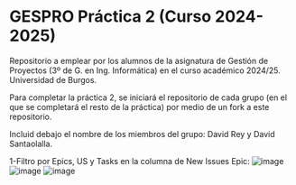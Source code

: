 # GESPRO Práctica 2 (Curso 2024-2025)
Repositorio a emplear por los alumnos de la asignatura de Gestión de Proyectos (3º de G. en Ing. Informática) en el curso académico 2024/25. Universidad de Burgos.

Para completar la práctica 2, se iniciará el repositorio de cada grupo (en el que se completará el resto de la práctica) por medio de un fork a este repositorio.

Incluid debajo el nombre de los miembros del grupo:
David Rey y David Santaolalla.

1-Filtro por Epics, US y Tasks en la columna de New Issues
Epic:
![image](https://github.com/user-attachments/assets/5c6e546f-5801-41de-a905-1c0fa23f34d8)
![image](https://github.com/user-attachments/assets/3d1eb64c-6682-4ac2-928f-f6c162b0e759)
![image](https://github.com/user-attachments/assets/c44ae25e-30fc-4f28-832c-b8d698948545)



